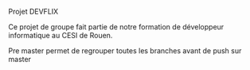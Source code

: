 Projet DEVFLIX

Ce projet de groupe fait partie de notre formation de développeur informatique au CESI de Rouen.

Pre master permet de regrouper toutes les branches avant de push sur master